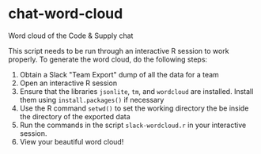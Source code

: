 # chat-word-cloud

Word cloud of the Code &amp; Supply chat

This script needs to be run through an interactive R session to work
properly. To generate the word cloud, do the following steps:

1. Obtain a Slack "Team Export" dump of all the data for a team
2. Open an interactive R session
3. Ensure that the libraries `jsonlite`, `tm`, and `wordcloud` are
   installed. Install them using `install.packages()` if necessary
4. Use the R command `setwd()` to set the working directory the be
   inside the directory of the exported data
5. Run the commands in the script `slack-wordcloud.r` in your
   interactive session.
6. View your beautiful word cloud!
